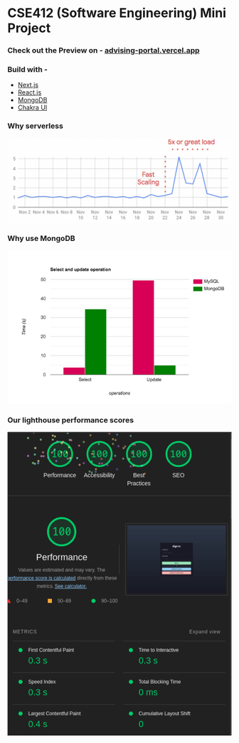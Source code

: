 # CSE412 (Software Engineering) Mini Project

### Check out the Preview on - [advising-portal.vercel.app](https://advising-portal.vercel.app)

### Build with -

- [Next.js](https://nextjs.org/)
- [React.js](https://reactjs.org/)
- [MongoDB](https://www.mongodb.com/)
- [Chakra UI](https://chakra-ui.com/)

### Why serverless

<img width="1080" src=".github/images/load.png" >

### Why use MongoDB

<img width="1080" src=".github/images/mongo-vs-postgres.png" >

### Our lighthouse performance scores

<img width="1080" src=".github/images/performance.png" >
